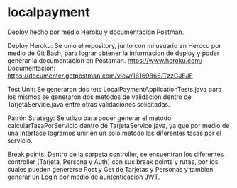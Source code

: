 # localpayment
Deploy hecho por medio Heroku y documentación Postman.

Deploy Heroku: Se unio el repository, junto con mi usuario en Herocu por medio de Git Bash, para lograr obtener la informacion de deploy y poder generar la documentacion en Postaman.
https://www.heroku.com/    
Documentacion: https://documenter.getpostman.com/view/16169866/TzzGJEJF


Test Unit: Se generaron dos tets LocalPaymentApplicationTests.java para los mismos se generaron dos metodos de validacion dentro de TarjetaService.java entre otras validaciones solicitadas.

Patrón Strategy: Se utlizo para poder generar el metodo calcularTasaPorServicio dentro de TarjetaService.java, ya que por medio de una Interface logramos unir en un  solo metodo las diferentes tasas por el servicio.

Break points: Dentro de la carpeta controller, se encuentran los diferentes controller (Tarjeta, Persona y Auth) con sus break points y rutas, por los cuales pueden generarse Post y Get de Tarjetas y Personas y tambien generar un Login por medio de auntenticacion JWT. 
